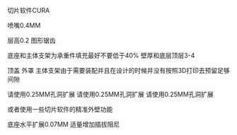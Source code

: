 
切片软件CURA

喷嘴0.4MM

层高0.2   图形锯齿

底座和主体支架为承重件填充最好不要低于40% 壁厚和底层顶层3-4

顶盖 外罩 主体支架由于需要装配并且在设计的时候并没有按照3D打印去预留足够间隙 

请使用0.25MM孔洞扩展 请使用0.25MM孔洞扩展 请使用0.25MM孔洞扩展

或者使用一些切片软件的精准外壁功能

底座水平扩展0.07MM 适量增加插拔阻尼
